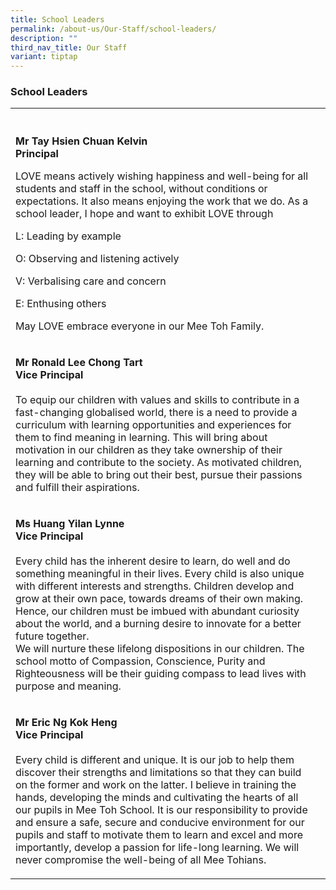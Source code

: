 ```yaml
---
title: School Leaders
permalink: /about-us/Our-Staff/school-leaders/
description: ""
third_nav_title: Our Staff
variant: tiptap
---
```

<h3>School Leaders</h3>
<table style="minWidth: 50px">
<colgroup>
<col>
<col>
</colgroup>
<tbody>
<tr>
<th rowspan="1" colspan="1">
<p></p>
</th>
<th rowspan="1" colspan="1">
<p></p>
</th>
</tr>
<tr>
<td rowspan="1" colspan="1">
<p><strong>Mr Tay Hsien Chuan Kelvin <br>Principal </strong>
<br>
</p>
<p>LOVE means actively wishing happiness and well-being for all students
and staff in the school, without conditions or expectations. It also means
enjoying the work that we do. As a school leader, I hope and want to exhibit
LOVE through</p>
<p>L: Leading by example</p>
<p>O: Observing and listening actively</p>
<p>V: Verbalising care and concern</p>
<p>E: Enthusing others</p>
<p>May LOVE embrace everyone in our Mee Toh Family.</p>
</td>
<td rowspan="1" colspan="1">
<p></p>
</td>
</tr>
<tr>
<td rowspan="1" colspan="1">
<p><strong>Mr Ronald Lee Chong Tart <br>Vice Principal </strong>
<br>
<br>To equip our children with values and skills to contribute in a fast-changing
globalised world, there is a need to provide a curriculum with learning
opportunities and experiences for them to find meaning in learning. This
will bring about motivation in our children as they take ownership of their
learning and contribute to the society. As motivated children, they will
be able to bring out their best, pursue their passions and fulfill their
aspirations.</p>
</td>
<td rowspan="1" colspan="1">
<p></p>
</td>
</tr>
<tr>
<td rowspan="1" colspan="1">
<p><strong>Ms Huang Yilan Lynne <br>Vice Principal </strong>
<br>
<br>Every child has the inherent desire to learn, do well and do something
meaningful in their lives. Every child is also unique with different interests
and strengths. Children develop and grow at their own pace, towards dreams
of their own making. Hence, our children must be imbued with abundant curiosity
about the world, and a burning desire to innovate for a better future together.
<br>We will nurture these lifelong dispositions in our children. The school
motto of Compassion, Conscience, Purity and Righteousness will be their
guiding compass to lead lives with purpose and meaning.</p>
</td>
<td rowspan="1" colspan="1">
<p></p>
</td>
</tr>
<tr>
<td rowspan="1" colspan="1">
<p><strong>Mr Eric Ng Kok Heng <br>Vice Principal </strong>
<br>
<br>Every child is different and unique. It is our job to help them discover
their strengths and limitations so that they can build on the former and
work on the latter. I believe in training the hands, developing the minds
and cultivating the hearts of all our pupils in Mee Toh School. It is our
responsibility to provide and ensure a safe, secure and conducive environment
for our pupils and staff to motivate them to learn and excel and more importantly,
develop a passion for life-long learning. We will never compromise the
well-being of all Mee Tohians.</p>
</td>
<td rowspan="1" colspan="1">
<p></p>
</td>
</tr>
</tbody>
</table>
<p></p>